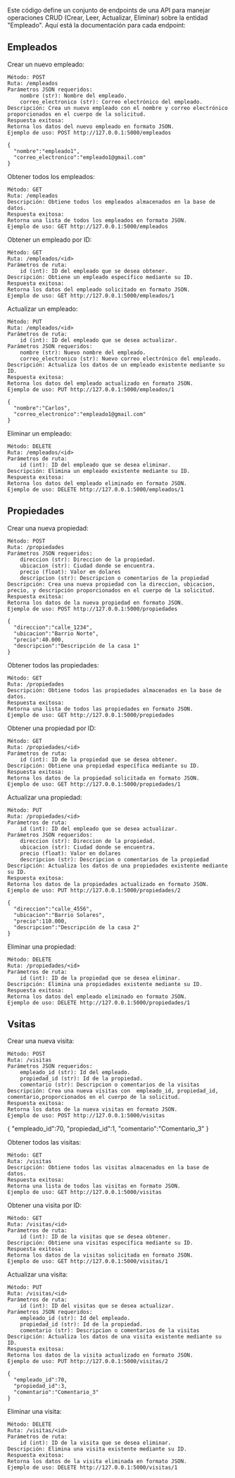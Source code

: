 Este código define un conjunto de endpoints de una API para manejar operaciones CRUD (Crear, Leer, Actualizar, Eliminar) sobre la entidad "Empleado". Aquí está la documentación para cada endpoint:

## Empleados
Crear un nuevo empleado:

    Método: POST
    Ruta: /empleados
    Parámetros JSON requeridos:
        nombre (str): Nombre del empleado.
        correo_electronico (str): Correo electrónico del empleado.
    Descripción: Crea un nuevo empleado con el nombre y correo electrónico proporcionados en el cuerpo de la solicitud.
    Respuesta exitosa:
    Retorna los datos del nuevo empleado en formato JSON.
    Ejemplo de uso: POST http://127.0.0.1:5000/empleados
   
    {
      "nombre":"empleado1",
      "correo_electronico":"empleado1@gmail.com"
    }

Obtener todos los empleados:

    Método: GET
    Ruta: /empleados
    Descripción: Obtiene todos los empleados almacenados en la base de datos.
    Respuesta exitosa:
    Retorna una lista de todos los empleados en formato JSON.
    Ejemplo de uso: GET http://127.0.0.1:5000/empleados


Obtener un empleado por ID:

    Método: GET
    Ruta: /empleados/<id>
    Parámetros de ruta:
        id (int): ID del empleado que se desea obtener.
    Descripción: Obtiene un empleado específico mediante su ID.
    Respuesta exitosa:
    Retorna los datos del empleado solicitado en formato JSON.
    Ejemplo de uso: GET http://127.0.0.1:5000/empleados/1
    
Actualizar un empleado:

    Método: PUT
    Ruta: /empleados/<id>
    Parámetros de ruta:
        id (int): ID del empleado que se desea actualizar.
    Parámetros JSON requeridos:
        nombre (str): Nuevo nombre del empleado.
        correo_electronico (str): Nuevo correo electrónico del empleado.
    Descripción: Actualiza los datos de un empleado existente mediante su ID.
    Respuesta exitosa:
    Retorna los datos del empleado actualizado en formato JSON.
    Ejemplo de uso: PUT http://127.0.0.1:5000/empleados/1
    
    {
      "nombre":"Carlos",
      "correo_electronico":"empleado1@gmail.com"
    }
    
Eliminar un empleado:

    Método: DELETE
    Ruta: /empleados/<id>
    Parámetros de ruta:
        id (int): ID del empleado que se desea eliminar.
    Descripción: Elimina un empleado existente mediante su ID.
    Respuesta exitosa:
    Retorna los datos del empleado eliminado en formato JSON.
    Ejemplo de uso: DELETE http://127.0.0.1:5000/empleados/1


## Propiedades
Crear una nueva propiedad:
    
    Método: POST
    Ruta: /propiedades
    Parámetros JSON requeridos:
        direccion (str): Direccion de la propiedad.
        ubicacion (str): Ciudad donde se encuentra.
        precio (float): Valor en dolares
        descripcion (str): Descripcion o comentarios de la propiedad
    Descripción: Crea una nueva propiedad con la direccion, ubicacion, precio, y descripción proporcionados en el cuerpo de la solicitud.
    Respuesta exitosa:
    Retorna los datos de la nueva propiedad en formato JSON.
    Ejemplo de uso: POST http://127.0.0.1:5000/propiedades
   
    {
      "direccion":"calle_1234",
      "ubicacion":"Barrio Norte",
      "precio":40.000,
      "descripcion":"Descripción de la casa 1"
    }
Obtener todos las propiedades:

    Método: GET
    Ruta: /propiedades
    Descripción: Obtiene todos las propiedades almacenados en la base de datos.
    Respuesta exitosa:
    Retorna una lista de todos las propiedades en formato JSON.
    Ejemplo de uso: GET http://127.0.0.1:5000/propiedades


Obtener una propiedad por ID:

    Método: GET
    Ruta: /propiedades/<id>
    Parámetros de ruta:
        id (int): ID de la propiedad que se desea obtener.
    Descripción: Obtiene una propiedad específica mediante su ID.
    Respuesta exitosa:
    Retorna los datos de la propiedad solicitada en formato JSON.
    Ejemplo de uso: GET http://127.0.0.1:5000/propiedades/1
    
Actualizar una propiedad:

    Método: PUT
    Ruta: /propiedades/<id>
    Parámetros de ruta:
        id (int): ID del empleado que se desea actualizar.
    Parámetros JSON requeridos:
        direccion (str): Direccion de la propiedad.
        ubicacion (str): Ciudad donde se encuentra.
        precio (float): Valor en dolares
        descripcion (str): Descripcion o comentarios de la propiedad
    Descripción: Actualiza los datos de una propiedades existente mediante su ID.
    Respuesta exitosa:
    Retorna los datos de la propiedades actualizado en formato JSON.
    Ejemplo de uso: PUT http://127.0.0.1:5000/propiedades/2
    
    {
      "direccion":"calle_4556",
      "ubicacion":"Barrio Solares",
      "precio":110.000,
      "descripcion":"Descripción de la casa 2"
    }
        
Eliminar una propiedad:

    Método: DELETE
    Ruta: /propiedades/<id>
    Parámetros de ruta:
        id (int): ID de la propiedad que se desea eliminar.
    Descripción: Elimina una propiedades existente mediante su ID.
    Respuesta exitosa:
    Retorna los datos del empleado eliminado en formato JSON.
    Ejemplo de uso: DELETE http://127.0.0.1:5000/propiedades/1

## Vsitas
Crear una nueva visita:
    
    Método: POST
    Ruta: /visitas
    Parámetros JSON requeridos:
        empleado_id (str): Id del empleado.
        propiedad_id (str): Id de la propiedad.
        comentario (str): Descripcion o comentarios de la visitas
    Descripción: Crea una nueva visitas con  empleado_id, propiedad_id, comentario,proporcionados en el cuerpo de la solicitud.
    Respuesta exitosa:
    Retorna los datos de la nueva visitas en formato JSON.
    Ejemplo de uso: POST http://127.0.0.1:5000/visitas
   
   {
      "empleado_id":70,
      "propiedad_id":1,
      "comentario":"Comentario_3"
    }

Obtener todos las visitas:

    Método: GET
    Ruta: /visitas
    Descripción: Obtiene todos las visitas almacenados en la base de datos.
    Respuesta exitosa:
    Retorna una lista de todos las visitas en formato JSON.
    Ejemplo de uso: GET http://127.0.0.1:5000/visitas


Obtener una visita por ID:

    Método: GET
    Ruta: /visitas/<id>
    Parámetros de ruta:
        id (int): ID de la visitas que se desea obtener.
    Descripción: Obtiene una visitas específica mediante su ID.
    Respuesta exitosa:
    Retorna los datos de la visitas solicitada en formato JSON.
    Ejemplo de uso: GET http://127.0.0.1:5000/visitas/1
    
Actualizar una visita:

    Método: PUT
    Ruta: /visitas/<id>
    Parámetros de ruta:
        id (int): ID del visitas que se desea actualizar.
    Parámetros JSON requeridos:
        empleado_id (str): Id del empleado.
        propiedad_id (str): Id de la propiedad.
        comentario (str): Descripcion o comentarios de la visitas
    Descripción: Actualiza los datos de una visita existente mediante su ID.
    Respuesta exitosa:
    Retorna los datos de la visita actualizado en formato JSON.
    Ejemplo de uso: PUT http://127.0.0.1:5000/visitas/2
    
    {
      "empleado_id":70,
      "propiedad_id":3,
      "comentario":"Comentario_3"
    }

Eliminar una visita:

    Método: DELETE
    Ruta: /visitas/<id>
    Parámetros de ruta:
        id (int): ID de la visita que se desea eliminar.
    Descripción: Elimina una visita existente mediante su ID.
    Respuesta exitosa:
    Retorna los datos de la visita eliminada en formato JSON.
    Ejemplo de uso: DELETE http://127.0.0.1:5000/visitas/1

